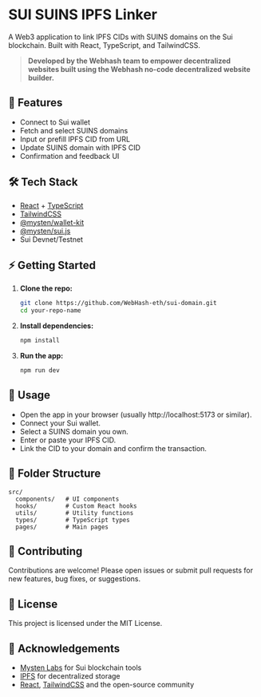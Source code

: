 # SUI SUINS IPFS Linker

A Web3 application to link IPFS CIDs with SUINS domains on the Sui blockchain. Built with React, TypeScript, and TailwindCSS.

> **Developed by the Webhash team to empower decentralized websites built using the Webhash no-code decentralized website builder.**

## 🚀 Features
- Connect to Sui wallet
- Fetch and select SUINS domains
- Input or prefill IPFS CID from URL
- Update SUINS domain with IPFS CID
- Confirmation and feedback UI

## 🛠 Tech Stack
- [React](https://reactjs.org/) + [TypeScript](https://www.typescriptlang.org/)
- [TailwindCSS](https://tailwindcss.com/)
- [@mysten/wallet-kit](https://github.com/MystenLabs/sui/tree/main/sdk/wallet-kit)
- [@mysten/sui.js](https://github.com/MystenLabs/sui/tree/main/sdk/sui.js)
- Sui Devnet/Testnet

## ⚡ Getting Started

1. **Clone the repo:**
   ```bash
   git clone https://github.com/WebHash-eth/sui-domain.git
   cd your-repo-name
   ```
2. **Install dependencies:**
   ```bash
   npm install
   ```
3. **Run the app:**
   ```bash
   npm run dev
   ```

## 📖 Usage
- Open the app in your browser (usually http://localhost:5173 or similar).
- Connect your Sui wallet.
- Select a SUINS domain you own.
- Enter or paste your IPFS CID.
- Link the CID to your domain and confirm the transaction.

## 📁 Folder Structure
```
src/
  components/   # UI components
  hooks/        # Custom React hooks
  utils/        # Utility functions
  types/        # TypeScript types
  pages/        # Main pages
```

## 🤝 Contributing
Contributions are welcome! Please open issues or submit pull requests for new features, bug fixes, or suggestions.

## 📄 License
This project is licensed under the MIT License.

## 🙏 Acknowledgements
- [Mysten Labs](https://mystenlabs.com/) for Sui blockchain tools
- [IPFS](https://ipfs.tech/) for decentralized storage
- [React](https://reactjs.org/), [TailwindCSS](https://tailwindcss.com/) and the open-source community
